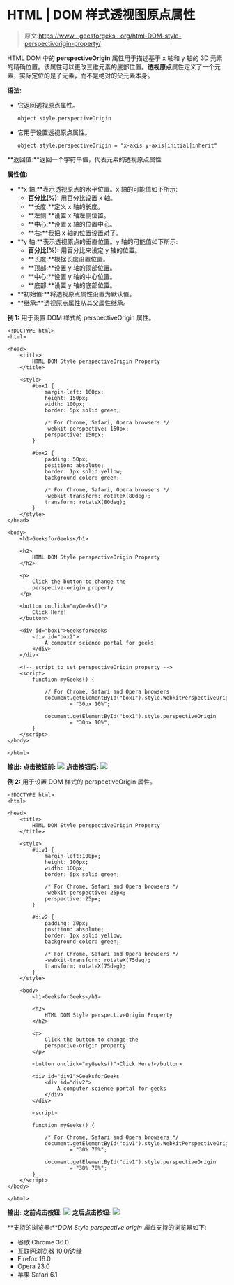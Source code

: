 # HTML | DOM 样式透视图原点属性

> 原文:[https://www . geesforgeks . org/html-DOM-style-perspectivorigin-property/](https://www.geeksforgeeks.org/html-dom-style-perspectiveorigin-property/)

HTML DOM 中的 **perspectiveOrigin** 属性用于描述基于 x 轴和 y 轴的 3D 元素的精确位置。该属性可以更改三维元素的底部位置。**透视原点**属性定义了一个元素，实际定位的是子元素，而不是绝对的父元素本身。

**语法:**

*   它返回透视原点属性。

    ```
    object.style.perspectiveOrigin
    ```

*   它用于设置透视原点属性。

    ```
    object.style.perspectiveOrigin = "x-axis y-axis|initial|inherit"
    ```

**返回值:**返回一个字符串值，代表元素的透视原点属性

**属性值:**

*   **x 轴:**表示透视原点的水平位置。x 轴的可能值如下所示:
    *   **百分比(%):** 用百分比设置 x 轴。
    *   **长度:**定义 x 轴的长度。
    *   **左侧:**设置 x 轴左侧位置。
    *   **中心:**设置 x 轴的位置中心。
    *   **右:**我把 x 轴的位置设置对了。
*   **y 轴:**表示透视原点的垂直位置。y 轴的可能值如下所示:
    *   **百分比(%):** 用百分比来设定 y 轴的位置。
    *   **长度:**根据长度设置位置。
    *   **顶部:**设置 y 轴的顶部位置。
    *   **中心:**设置 y 轴的中心位置。
    *   **底部:**设置 y 轴的底部位置。
*   **初始值:**将透视原点属性设置为默认值。
*   **继承:**透视原点属性从其父属性继承。

**例 1:** 用于设置 DOM 样式的 perspectiveOrigin 属性。

```
<!DOCTYPE html> 
<html> 

<head> 
    <title> 
        HTML DOM Style perspectiveOrigin Property
    </title> 

    <style>
        #box1 {
            margin-left: 100px;
            height: 150px;
            width: 100px;
            border: 5px solid green;

            /* For Chrome, Safari, Opera browsers */
            -webkit-perspective: 150px; 
            perspective: 150px;
        }

        #box2 {
            padding: 50px;
            position: absolute;
            border: 1px solid yellow;
            background-color: green;

            /* For Chrome, Safari, Opera browsers */
            -webkit-transform: rotateX(80deg);
            transform: rotateX(80deg);
        }
    </style>
</head>

<body> 
    <h1>GeeksforGeeks</h1> 

    <h2>
        HTML DOM Style perspectiveOrigin Property
    </h2> 

    <p>
        Click the button to change the
        perspecive-origin property
    </p>

    <button onclick="myGeeks()">
        Click Here!
    </button>

    <div id="box1">GeeksforGeeks
        <div id="box2">
            A computer science portal for geeks
        </div>
    </div>

    <!-- script to set perspectiveOrigin property -->
    <script>
        function myGeeks() {

            // For Chrome, Safari and Opera browsers
            document.getElementById("box1").style.WebkitPerspectiveOrigin
                    = "30px 10%"; 

            document.getElementById("box1").style.perspectiveOrigin
                    = "30px 10%";
        }
    </script>
</body> 

</html>                                
```

**输出:**
**点击按钮前:**
![](img/2547c5ce9f35c9060a69fcb318b32745.png)
**点击按钮后:**
![](img/2547c5ce9f35c9060a69fcb318b32745.png)

**例 2:** 用于设置 DOM 样式的 perspectiveOrigin 属性。

```
<!DOCTYPE html> 
<html> 

<head> 
    <title> 
        HTML DOM Style perspectiveOrigin Property
    </title> 

    <style>
        #div1 {
            margin-left:100px;
            height: 100px;
            width: 100px;
            border: 5px solid green;

            /* For Chrome, Safari and Opera browsers */
            -webkit-perspective: 25px; 
            perspective: 25px;
        }

        #div2 {
            padding: 30px;
            position: absolute;
            border: 1px solid yellow;
            background-color: green;

            /* For Chrome, Safari and Opera browsers */
            -webkit-transform: rotateX(75deg);
            transform: rotateX(75deg);
        }
    </style>

    <body> 
        <h1>GeeksforGeeks</h1> 

        <h2>
            HTML DOM Style perspectiveOrigin Property
        </h2> 

        <p>
            Click the button to change the
            perspecive-origin property
        </p>

        <button onclick="myGeeks()">Click Here!</button>

        <div id="div1">GeeksforGeeks
            <div id="div2">
                A computer science portal for geeks
            </div>
        </div>

        <script>

        function myGeeks() {

            /* For Chrome, Safari and Opera browsers */
            document.getElementById("div1").style.WebkitPerspectiveOrigin
                    = "30% 70%";

            document.getElementById("div1").style.perspectiveOrigin
                    = "30% 70%";
        }
    </script>
</body> 

</html>                    
```

**输出:**
**之前点击按钮:**
![](img/5e3677cff43fdc4b40b29992bc89cc13.png)
**之后点击按钮:**
![](img/b04d8695c06f679f0b4174c918465601.png)

**支持的浏览器:***DOM Style perspective origin 属性*支持的浏览器如下:

*   谷歌 Chrome 36.0
*   互联网浏览器 10.0/边缘
*   Firefox 16.0
*   Opera 23.0
*   苹果 Safari 6.1